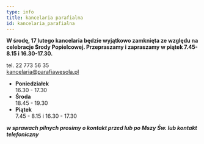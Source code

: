 ```yaml
---
type: info
title: kancelaria parafialna
id: kancelaria_parafialna
---
```

**W środę, 17 lutego kancelaria będzie wyjątkowo zamknięta ze względu na celebracje Środy Popielcowej. Przepraszamy i zapraszamy w piątek 7.45-8.15 i 16.30-17.30.**

tel. 22 773 56 35\
kancelaria@parafiawesola.pl

* **Poniedziałek**\
  16.30 - 17.30
* **Środa**\
  18.45 - 19.30
* **Piątek**\
  7.45 - 8.15 i 16.30 - 17.30

***w sprawach pilnych prosimy o kontakt przed lub po Mszy Św. lub kontakt telefoniczny***